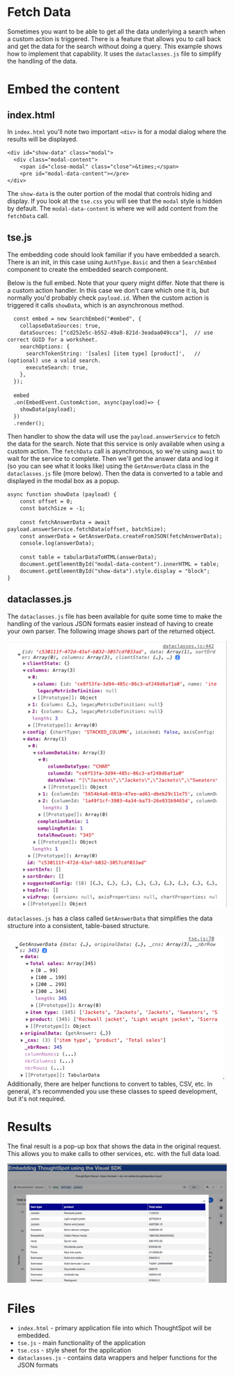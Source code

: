 # Fetch Data

Sometimes you want to be able to get all the data underlying a search when a custom action is triggered.  There is a feature that allows you to call back and get the data for the search without doing a query.  This example shows how to implement that capability.  It uses the `dataclasses.js` file to simplify the handling of the data.

# Embed the content

## index.html

In `index.html` you'll note two important `<div>` is for a modal dialog where the results will be displayed.  

~~~
<div id="show-data" class="modal">
  <div class="modal-content">
    <span id="close-modal" class="close">&times;</span>
    <pre id="modal-data-content"></pre>
</div>
~~~

The `show-data` is the outer portion of the modal that controls hiding and display.  If you look at the `tse.css` you will see that the `modal` style is hidden by default.  The `modal-data-content` is where we will add content from the `fetchData` call.

## tse.js

The embedding code should look familiar if you have embedded a search.  There is an init, in this case using `AuthType.Basic` and then a `SearchEmbed` component to create the embedded search component.

Below is the full embed.  Note that your query might differ.  Note that there is a custom action handler.  In this case 
we don't care which one it is, but normally you'd probably check `payload.id`.  When the custom action is triggered it
calls `showData`, which is an asynchronous method.

~~~
  const embed = new SearchEmbed("#embed", {
    collapseDataSources: true,
    dataSources: ["cd252e5c-b552-49a8-821d-3eadaa049cca"],  // use correct GUID for a worksheet.
    searchOptions: {
      searchTokenString: '[sales] [item type] [product]',   // (optional) use a valid search.
      executeSearch: true,
    },
  });

  embed
  .on(EmbedEvent.CustomAction, async(payload)=> {
    showData(payload);
  })
  .render();
~~~

Then handler to show the data will use the `payload.answerService` to fetch the data for the search.   Note that this 
service is only available when using a custom action.  The `fetchData` call is asynchronous, so we're using `await` to
wait for the service to complete.  Then we'll get the answer data and log it (so you can see what it looks like) using
the `GetAnswerData` class in the `dataclasses.js` file (more below).  Then the data is converted to a table and
displayed in the modal box as a popup.  

~~~
async function showData (payload) {
    const offset = 0;
    const batchSize = -1;

    const fetchAnswerData = await payload.answerService.fetchData(offset, batchSize);
    const answerData = GetAnswerData.createFromJSON(fetchAnswerData);
    console.log(answerData);

    const table = tabularDataToHTML(answerData);
    document.getElementById("modal-data-content").innerHTML = table;
    document.getElementById("show-data").style.display = "block";
}
~~~

## dataclasses.js

The `dataclasses.js` file has been available for quite some time to make the handling of the various JSON formats 
easier instead of having to create your own parser.  The following image shows part of the returned object.  

![Fetch data format](images/fetch_data.png)

`dataclasses.js` has a class called `GetAnswerData` that simplifies the data structure into a consistent, table-based structure.  

![Get answer data format](images/get_answer_data_json.png).  Additionally, there are helper functions to convert to tables, CSV, etc. In general, it's recommended you use these classes to speed development, but it's not required.  

# Results

The final result is a pop-up box that shows the data in the original request.  This allows you to make calls to other services, etc. with the full data load.

![Final results](images/final_results.png)

# Files

* `index.html` - primary application file into which ThoughtSpot will be embedded.
* `tse.js` - main functionality of the application
* `tse.css` - style sheet for the application
* `dataclasses.js` - contains data wrappers and helper functions for the JSON formats

